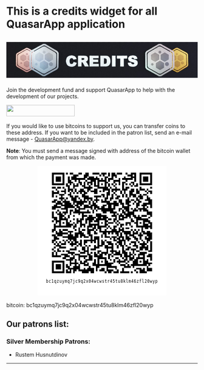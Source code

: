 # This is a credits widget for all QuasarApp application

## ![Credits](src/Library/src/res/Credits.jpg) 

Join the development fund and support QuasarApp to help with the development of our projects.

<a href="https://www.patreon.com/bePatron?u=9304737"><img src="https://img.shields.io/badge/ become a patron-red?&style=for-the-badge&logo=patreon&logoColor=white" height=30 width=180></a>

If you would like to use bitcoins to support us, you can transfer coins to these address. If you want to be included in the patron list, send an e-mail message - QuasarApp@yandex.by.

**Note**: You must send a message signed with address of the bitcoin wallet from which the payment was made.

<p align="center"><img src="src/Library/src/res/qr.png" alt="qrcode"></p>

bitcoin: bc1qzuymq7jc9q2x04wcwstr45tu8klm46zfl20wyp

## Our patrons list:

### Silver Membership Patrons:

- Rustem Husnutdinov

***
